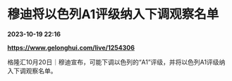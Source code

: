 # 穆迪将以色列A1评级纳入下调观察名单

**2023-10-19 22:16**

**https://www.gelonghui.com/live/1254306**

格隆汇10月20日｜穆迪宣布，可能下调以色列的“A1”评级，并将以色列A1评级纳入下调观察名单。